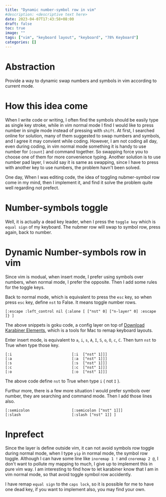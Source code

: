 ```yaml
---
title: "Dynamic number-symbol row in vim"
#description: <descriptive text here>
date: 2023-04-07T17:43:58+08:00
draft: false
toc: true
image: ""
tags: ["vim", "keyboard layout", "keyboard", "78% Keyboard"]
categories: []
---
```

# Abstraction
Provide a way to dynamic swap numbers and symbols in vim according to current 
mode.

# How this idea come
When I write code or writing, I often find the symbols should be easily type as 
single key stroke, while in vim normal mode I find I would like to press number 
in single mode instead of pressing with `shift`. At first, I searched online for 
solution, many of them suggested to swap numbers and symbols, and I agree it may 
convient while coding. However, I am not coding all day, even during coding, in 
vim normal mode something it is handy to use number for `[count]` and command
together. So swapping force you to choose one of them for more convenience
typing. Another solution is to use number pad layer, I would say it is same as
swapping, since I have to press with another key to use numbers, the problem
havn't been solved.

One day, When I was editing code, the idea of toggling nubmer-symbol row come in
my mind, then I implement it, and find it solve the problem quite well regarding
not prefect.

# Number-symbols toggle
Well, it is actually a dead key leader, when I press the `toggle key` which is
`equal sign` of my keyboard. The nubmer row will swap to symbol row, press
again, back to number.

# Dynamic Number-symbols row in vim
Since vim is modual, when insert mode, I prefer using symbols over numbers, when
normal mode, I prefer the opposite. Then I add some rules for the toggle keys.

Back to normal mode, which is equivalent to press the `esc` key, so when press
`esc` key, define `nst` to False. It means toggle number rows. 
```
[:escape :left_control nil {:alone [ ["nst" 0] ["n-layer" 0] :escape  ]} ]
```
The above snippets is goku code, a config layer on top of [Download 
Karabiner Elements](https://karabiner-elements.pqrs.org/), which is a tools for
Mac to remap keyboard layouts.

Enter insert mode, is equivalent to `a`, `i`, `s`, `A`, `I`, `S`, `o`, `O`, `c`,
`C`. Then turn `nst` to True when type those key.
```
[:i                           [:i  ["nst" 1]]]   
[:a                           [:a  ["nst" 1]]]   
[:s                           [:s  ["nst" 1]]]   
[:c                           [:c  ["nst" 1]]]   
[:o                           [:o  ["nst" 1]]]   
```
The above code define `nst` to True when type `i` ( not `I` ).

Furthur more, there is a few more situation I would prefer symbols over number,
they are searching and command mode. Then I add those lines also.
```
[:semicolon                   [:semicolon ["nst" 1]]]   
[:slash                       [:slash ["nst" 1]] ]
```

# Inprefect
Since the layer is define outside vim, it can not avoid symbols row toggle
during normal mode, when I type `yip` in normal mode, the symbol row toggle.
Although I can have some line like `inoremap 1 !` and `cnoremap 2 @`, I don't
want to pollute my mapping to much, I give up to implement this in pure vim way.
I am interesting to find how to let karabiner know that I am in vim normal mode,
so that avoid toggle symbol row accidently.

I have remap `equal sign` to the `caps lock`, so it is possible for me to have
one dead key, if you want to implement also, you may find your own.
